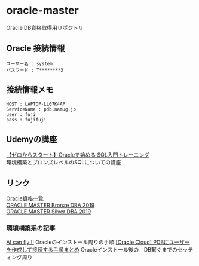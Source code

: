 # oracle-master
Oracle DB資格取得用リポジトリ

## Oracle 接続情報
~~~
ユーザー名 : system
パスワード : T********3
~~~

## 接続情報メモ
~~~
HOST : LAPTOP-LL07K4AP
ServiceName : pdb.namug.jp
user : fuji
pass : fujifuji
~~~

## Udemyの講座
[【ゼロからスタート】Oracleで始める SQL入門トレーニング](https://www.udemy.com/course/oracle-sql-d/)  
環境構築とブロンズレベルのSQLについての講座

## リンク
[Oracle資格一覧](https://www.oracle.com/jp/education/certification/allcertification-172551-ja.html#database19c)  
[ORACLE MASTER Bronze DBA 2019](https://education.oracle.com/ja/oracle-master-bronze-dba-available-only-in-japan/trackp_DB19CBRNZ)  
[ORACLE MASTER Silver DBA 2019](https://education.oracle.com/ja/products/trackp_DB19COCA)

### 環境構築系の記事
[AI can fly !!](https://ai-can-fly.hateblo.jp/entry/oracle-database-create#Database-Configuration-Assistant-DBCA-%E3%81%A8%E3%81%AF)
Oracleのインストール周りの手順
[[Oracle Cloud] PDBにユーザーを作成して接続する手順まとめ](https://qiita.com/sugimount/items/a50376d72c3438383081)
Oracleインストール後の　DB繋ぐまでのセッティング周り